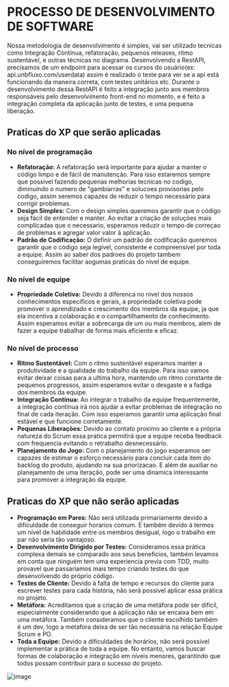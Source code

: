 # PROCESSO DE DESENVOLVIMENTO DE SOFTWARE
Nossa metodologia de desenvolvimento é simples, vai ser utilizado tecnicas como Integração Contínua, refatoração, pequenos releases, ritmo sustentável, e outras técnicas no diagrama. Desenvolvendo a RestAPI, precisamos de um endpoint para acessar os cursos do usuário(ex: api.unbfluxo.com/userdata) assim é realizado o teste para ver se a api está funcionando da maneira correta, com testes unitários etc. Durante o desenvolvimento dessa RestAPI é feito a integração junto aos membros responsáveis pelo desenvolvimento front-end no momento, e é feito a integração completa da aplicação junto de testes, e uma pequena liberação.

## Praticas do XP que serão aplicadas

### No nível de programação
- **Refatoração:** A refatoração será importante para ajudar a manter o código limpo e de fácil de manutenção. Para isso estaremos sempre que possivel fazendo pequenas melhorias tecnicas no codigo, diminuindo o numero de "gambiarras" e solucoes provisorias pelo codigo, assim seremos capazes de reduzir o tempo necessário para corrigir problemas.
- **Design Simples:** Com o design simples queremos garantir que o código seja fácil de entender e manter. Ao evitar a criação de soluções mais complicadas que o necessario, esperamos reduzir o tempo de correçao de problemas e agregar valor valor á aplicação.
- **Padrão de Codificação:** O definir um padrão de codificação queremos garantir que o código seja legível, consistente e compreensível por toda a equipe. Assim ao saber dos padroes do projeto tambem conseguiremos facilitar aogumas praticas do nivel de equipe.

### No nível de equipe
- **Propriedade Coletiva:** Devido á diferenca no nivel dos nossos conhecimentos especificos e gerais, a propriedade coletiva pode promover o aprendizado e crescimento dos membros da equipe, ja que ela incentiva a colaboração e o compartilhamento de conhecimento. Assim esperamos evitar a sobrecarga de um ou mais membros, alem de fazer a equipe trabalhar de forma mais eficiente e eficaz.

### No nível de processo
- **Ritmo Sustentável:** Com o ritmo sustentável esperamos manter a produtividade e a qualidade do trabalho da equipe. Para isso vamos evitar deixar coisas para a ultima hora, mantendo um ritmo constante de pequenos progressos, assim esperamos evitar o desgaste e a fadiga dos membros da equipe.
- **Integração Contínua:** Ao integrar o trabalho da equipe frequentemente, a integração contínua irá nos ajudar a evitar problemas de integração no final de cada iteração. Com isso esperamos garantir uma aplicação final estável e que funcione corretamente.
- **Pequenas Liberações:** Devido ao contato proximo ao cliente e a própria natureza do Scrum essa pratica permitirá que a equipe receba feedback com frequencia evitando o retrabalho desnecessário.
- **Planejamento do Jogo:** Com o planejamento do jogo esperamos ser capazes de estimar o esforço necessário para concluir cada item do backlog do produto, ajudando na sua priorizacao. E além de auxiliar no planejamento de uma iteração, pode ser uma dinamica interessante para promover a integração da equipe.


## Praticas do XP que não serão aplicadas

- **Programação em Pares:** Não será utilizada primariamente devido a dificuldade de conseguir horarios comum. E também devido á termos um nível de habilidade entre os membros desigual, logo o trabalho em par não seria tão vantajoso.
- **Desenvolvimento Dirigido por Testes:** Consideramos essa prática complexa demais se comparado aos seus beneficios, também levamos em conta que ninguém tem uma experiencia previa com TDD, muito provavel que passariamos mais tempo criando testes do que desenvolvendo do próprio código.
- **Testes de Cliente:** Devido à falta de tempo e recursos do cliente para escrever testes para cada história, não será possível aplicar essa prática no projeto.
- **Metáfora:** Acreditamos que a criação de uma metáfora pode ser difícil, especialmente considerando que a aplicação não se encaixa bem em uma metáfora. Também consideramos que o cliente escolhido também é um dev, logo a metafora deixa de ser tão necessária na relação Equipe Scrum e PO.
- **Toda a Equipe:** Devido a dificuldades de horários, não será possível implementar a prática de toda a equipe. No entanto, vamos buscar formas de colaboração e integração em níveis menores, garantindo que todos possam contribuir para o sucesso do projeto.

![image](https://user-images.githubusercontent.com/56891617/233232143-f597a631-20d6-426b-8188-6f34de400b8e.png)